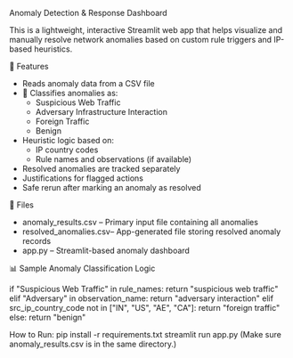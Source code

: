  Anomaly Detection & Response Dashboard

This is a lightweight, interactive Streamlit web app that helps visualize and manually resolve network anomalies based on custom rule triggers and IP-based heuristics.

🚀 Features

- Reads anomaly data from a CSV file
- 📌 Classifies anomalies as:
  - Suspicious Web Traffic
  - Adversary Infrastructure Interaction
  - Foreign Traffic
  - Benign
- Heuristic logic based on:
  - IP country codes
  - Rule names and observations (if available)
- Resolved anomalies are tracked separately
- Justifications for flagged actions
- Safe rerun after marking an anomaly as resolved

📁 Files

- anomaly_results.csv – Primary input file containing all anomalies
- resolved_anomalies.csv– App-generated file storing resolved anomaly records
- app.py – Streamlit-based anomaly dashboard

📊 Sample Anomaly Classification Logic


if "Suspicious Web Traffic" in rule_names:
    return "suspicious web traffic"
elif "Adversary" in observation_name:
    return "adversary interaction"
elif src_ip_country_code not in ["IN", "US", "AE", "CA"]:
    return "foreign traffic"
else:
    return "benign"

How to Run:
pip install -r requirements.txt
streamlit run app.py
(Make sure anomaly_results.csv is in the same directory.)
